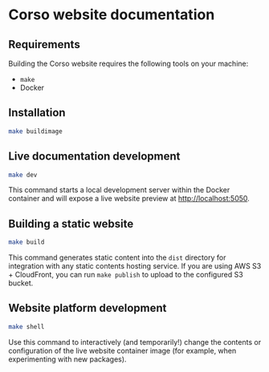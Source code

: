 # Corso website documentation

## Requirements

Building the Corso website requires the following tools on your machine:

- `make`
- Docker

## Installation

```bash
make buildimage
```

## Live documentation development

```bash
make dev
```

This command starts a local development server within the Docker container and will expose a live website preview at [http://localhost:5050](http://localhost:5050).

## Building a static website

```bash
make build
```

This command generates static content into the `dist` directory for integration with any static contents hosting service. If you are using AWS S3 + CloudFront, you can run `make publish` to upload to the configured S3 bucket.

## Website platform development

```bash
make shell
```

Use this command to interactively (and temporarily!) change the contents or
configuration of the live website container image (for example, when
experimenting with new packages).
